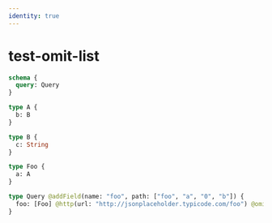 ```yaml
---
identity: true
---
```


# test-omit-list

```graphql @config
schema {
  query: Query
}

type A {
  b: B
}

type B {
  c: String
}

type Foo {
  a: A
}

type Query @addField(name: "foo", path: ["foo", "a", "0", "b"]) {
  foo: [Foo] @http(url: "http://jsonplaceholder.typicode.com/foo") @omit
}
```

